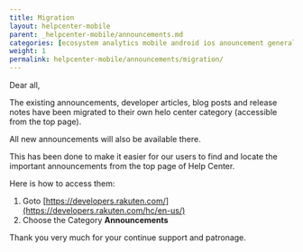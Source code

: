 ```yaml
---
title: Migration
layout: helpcenter-mobile
parent: _helpcenter-mobile/announcements.md
categories: [ecosystem analytics mobile android ios anouncement general rem sdk migration]
weight: 1
permalink: helpcenter-mobile/announcements/migration/
---
```


Dear all,

The existing announcements, developer articles, blog posts and release notes have been migrated to their own helo center category (accessible from the top page). 

All new announcements will also be available there.

This has been done to make it easier for our users to find and locate the important announcements from the top page of Help Center.

Here is how to access them:

1. Goto [https://developers.rakuten.com/](https://developers.rakuten.com/hc/en-us/)
2. Choose the Category **Announcements**

Thank you very much for your continue support and patronage.